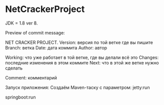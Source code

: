 # NetCrackerProject
JDK = 1.8 ver 8.

Preview of commit message:

NET CRACKER PROJECT.
Version: версия по той ветке где вы пишите
Branch: ветка
Date: дата коммита
Author: автор

Working: что уже работает в той ветке, где вы делали всё это
Changes: последние изменения в этом коммите
Next: что в этой же ветке нужно сделать

Comment:
комментарий

Запуск приложения:
Создаём Maven-таску с параметром: jetty:run

springboot:run
